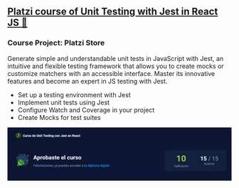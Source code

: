 ## [Platzi course of Unit Testing with Jest in React JS 🚀](https://platzi.com/cursos/jest//)

### Course Project: Platzi Store

Generate simple and understandable unit tests in JavaScript with Jest, an intuitive and flexible testing framework that allows you to create mocks or customize matchers with an accessible interface. Master its innovative features and become an expert in JS testing with Jest.

- Set up a testing environment with Jest
- Implement unit tests using Jest
- Configure Watch and Coverage in your project
- Create Mocks for test suites

![](CALIFICACION.png)
